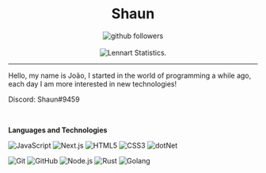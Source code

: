 <h1 align=center>Shaun</h1>

<p align="center">
    <img src="https://img.shields.io/github/followers/shaundeveloper?label=Follow&style=social" alt="github followers" /><br>
    <br>
    <img src="https://github-readme-stats.vercel.app/api?username=shaundeveloper&show_icons=true&custom_title=Shaun%20Github%20Stats&theme=gotham" alt="Lennart Statistics." />
    
</p>
<hr>

Hello, my name is João, I started in the world of programming a while ago, each day I am more interested in new technologies!

Discord: Shaun#9459

<br>

**Languages and Technologies**

![JavaScript](https://img.shields.io/badge/-JavaScript-000000?style=for-the-badge&logo=javascript)
![Next.js](https://img.shields.io/badge/-Vue.js-000000?style=for-the-badge&logo=vue.js&logoColor=339933)
![HTML5](https://img.shields.io/badge/-HTML5-000000?style=for-the-badge&logo=HTML5)
![CSS3](https://img.shields.io/badge/-CSS3-000000?style=for-the-badge&logo=CSS3&logoColor=3799d6)
![dotNet](https://img.shields.io/badge/-.NET-000000?style=for-the-badge&logo=.net&logoColor=4f27d5)

![Git](https://img.shields.io/badge/-Git-000000?style=for-the-badge&logo=git&logoColor=F05032)
![GitHub](https://img.shields.io/badge/-GitHub-000000?style=for-the-badge&logo=github&logoColor=fff)
![Node.js](https://img.shields.io/badge/-Node.js-000000?style=for-the-badge&logo=node.js&logoColor=339933)
![Rust](https://img.shields.io/badge/-Rust-000000?style=for-the-badge&logo=rust&logoColor=f74b00)
![Golang](https://img.shields.io/badge/-Go-000000?style=for-the-badge&logo=go&logoColor=00acd7)

